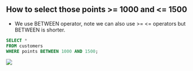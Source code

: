 ## How to select those points >= 1000 and <= 1500

 - We use BETWEEN operator, note we can also use >= <= operators but BETWEEN is shorter.

```sql 
SELECT * 
FROM customers 
WHERE points BETWEEN 1000 AND 1500;
```
<img src=./Images/3Capture.PNG></img>